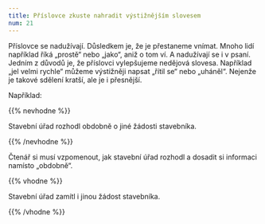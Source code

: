 ```yaml
---
title: Příslovce zkuste nahradit výstižnějším slovesem
num: 21
---
```

Příslovce se nadužívají. Důsledkem je, že je přestaneme vnímat. Mnoho lidí například říká „prostě“ nebo „jako“, aniž o tom ví. A nadužívají se i v psaní. Jedním z důvodů je, že příslovci vylepšujeme nedějová slovesa. Například „jel velmi rychle“ můžeme výstižněji napsat „řítil se“ nebo „uháněl“. Nejenže je takové sdělení kratší, ale je i přesnější.

Například:

{{% nevhodne %}}

Stavební úřad rozhodl obdobně o jiné žádosti stavebníka.

{{% /nevhodne %}}

Čtenář si musí vzpomenout, jak stavební úřad rozhodl a dosadit si informaci namísto „obdobně“.

{{% vhodne %}}

Stavební úřad zamítl i jinou žádost stavebníka.

{{% /vhodne %}}
